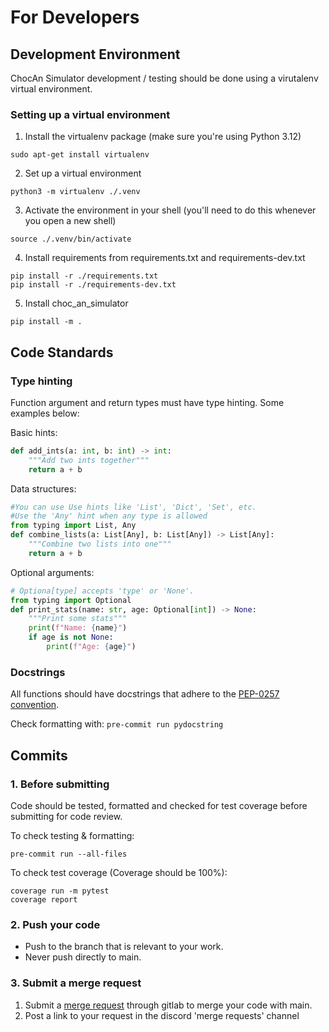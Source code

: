 # For Developers


## Development Environment
ChocAn Simulator development / testing should be done using a virutalenv virtual environment.
### Setting up a virtual environment
1. Install the virtualenv package (make sure you're using Python 3.12)

```
sudo apt-get install virtualenv
```

2. Set up a virtual environment
```
python3 -m virtualenv ./.venv
```

3. Activate the environment in your shell (you'll need to do this whenever you open a new shell)

```
source ./.venv/bin/activate
```

4. Install requirements from requirements.txt and requirements-dev.txt

```
pip install -r ./requirements.txt
pip install -r ./requirements-dev.txt
```

5. Install choc_an_simulator

```
pip install -m .
```

## Code Standards

### Type hinting

Function argument and return types must have type hinting. Some examples below:

Basic hints:
```python
def add_ints(a: int, b: int) -> int:
    """Add two ints together"""
    return a + b
```
Data structures:
```python
#You can use Use hints like 'List', 'Dict', 'Set', etc.
#Use the 'Any' hint when any type is allowed
from typing import List, Any
def combine_lists(a: List[Any], b: List[Any]) -> List[Any]:
    """Combine two lists into one"""
    return a + b
```
Optional arguments:
```python
# Optiona[type] accepts 'type' or 'None'.
from typing import Optional
def print_stats(name: str, age: Optional[int]) -> None:
    """Print some stats"""
    print(f"Name: {name}")
    if age is not None:
        print(f"Age: {age}")
```

### Docstrings

All functions should have docstrings that adhere to the [PEP-0257 convention](https://peps.python.org/pep-0257/). 

Check formatting with: ```pre-commit run pydocstring```


## Commits

### 1. Before submitting
Code should be tested, formatted and checked for test coverage before submitting for code review.

To check testing & formatting:
```
pre-commit run --all-files
```
To check test coverage (Coverage should be 100%):

``````
coverage run -m pytest
coverage report
``````

### 2. Push your code
- Push to the branch that is relevant to your work.
- Never push directly to main.

### 3. Submit a merge request
1.  Submit a [merge request](https://gitlab.cecs.pdx.edu/cs-314-term-project/term-project/-/merge_requests/new) through gitlab to merge your code with main.
2.  Post a link to your request in the discord 'merge requests' channel 
